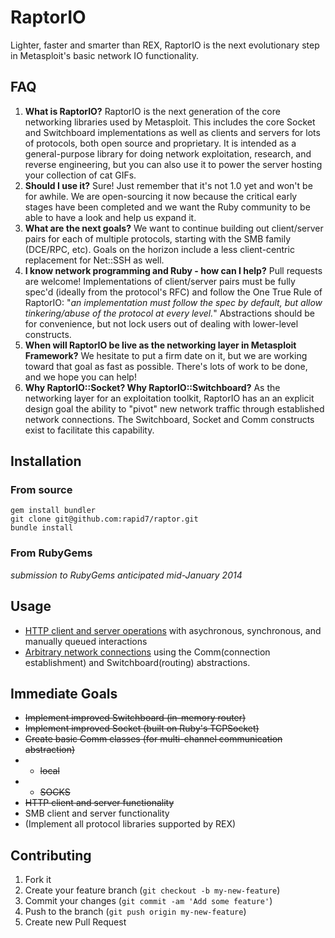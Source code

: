 # RaptorIO

Lighter, faster and smarter than REX,  RaptorIO is the next evolutionary step in Metasploit's basic network IO functionality.




## FAQ

1. **What is RaptorIO?**  RaptorIO is the next generation of the core networking libraries used by Metasploit.  This includes the core Socket and Switchboard implementations as well as clients and servers for lots of protocols, both open source and proprietary.  It is intended as a general-purpose library for doing network exploitation, research, and reverse engineering, but you can also use it to power the server hosting your collection of cat GIFs.
2. **Should I use it?**   Sure!  Just remember that it's not 1.0 yet and won't be for awhile.  We are open-sourcing it now because the critical early stages have been completed and we want the Ruby community to be able to have a look and help us expand it.
3. **What are the next goals?** We want to continue building out client/server pairs for each of multiple protocols, starting with the SMB family (DCE/RPC, etc).  Goals on the horizon include a less client-centric replacement for Net::SSH as well.
4. **I know network programming and Ruby - how can I help?**  Pull requests are welcome! Implementations of client/server pairs must be fully spec'd (ideally from the protocol's RFC) and follow the One True Rule of RaptorIO: "*an implementation must follow the spec by default, but allow tinkering/abuse of the protocol at every level.*"  Abstractions should be for convenience, but not lock users out of dealing with lower-level constructs.
5. **When will RaptorIO be live as the networking layer in Metasploit Framework?** We hesitate to put a firm date on it, but we are working toward that goal as fast as possible.  There's lots of work to be done, and we hope you can help!
6. **Why RaptorIO::Socket? Why RaptorIO::Switchboard?** As the networking layer for an exploitation toolkit, RaptorIO has an an explicit design goal the ability to "pivot" new network traffic through established network connections.  The Switchboard, Socket and Comm constructs exist to  facilitate this capability.

## Installation

### From source

    gem install bundler
    git clone git@github.com:rapid7/raptor.git
    bundle install
    
### From RubyGems
*submission to RubyGems anticipated mid-January 2014*    

## Usage

* [HTTP client and server operations](https://github.com/rapid7/raptor-io/wiki/HTTP-examples) with asychronous, synchronous, and manually queued interactions
* [Arbitrary network connections](https://github.com/rapid7/raptor-io/wiki/Raptor-Socket-Requirements) using the Comm(connection establishment) and Switchboard(routing) abstractions.


## Immediate Goals
* ~~Implement improved Switchboard (in-memory router)~~
* ~~Implement improved Socket (built on Ruby's TCPSocket)~~
* ~~Create basic Comm classes (for multi-channel communication abstraction)~~
* * ~~local~~
* * ~~SOCKS~~
* ~~HTTP client and server functionality~~
* SMB client and server functionality
* (Implement all protocol libraries supported by REX) 


## Contributing

1. Fork it
2. Create your feature branch (`git checkout -b my-new-feature`)
3. Commit your changes (`git commit -am 'Add some feature'`)
4. Push to the branch (`git push origin my-new-feature`)
5. Create new Pull Request
